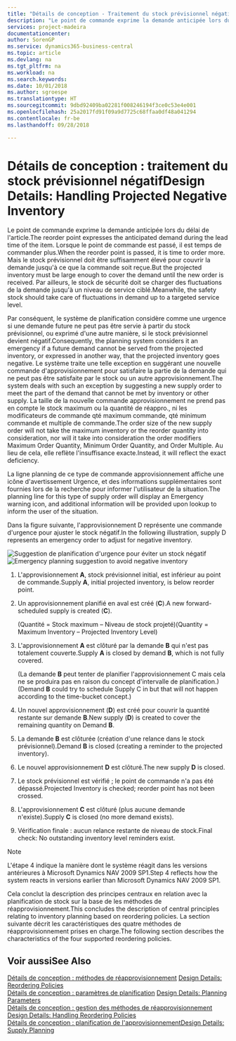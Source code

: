 ```yaml
---
title: "Détails de conception - Traitement du stock prévisionnel négatif | Microsoft Docs"
description: "Le point de commande exprime la demande anticipée lors du délai de l'article. Lorsque le point de commande est passé, il est temps de commander plus. Mais le stock prévisionnel doit être suffisamment élevé pour couvrir la demande jusqu'à ce que la commande soit reçue. Par ailleurs, le stock de sécurité doit se charger des fluctuations de la demande jusqu'à un niveau de service ciblé."
services: project-madeira
documentationcenter: 
author: SorenGP
ms.service: dynamics365-business-central
ms.topic: article
ms.devlang: na
ms.tgt_pltfrm: na
ms.workload: na
ms.search.keywords: 
ms.date: 10/01/2018
ms.author: sgroespe
ms.translationtype: HT
ms.sourcegitcommit: 9dbd92409ba02281f008246194f3ce0c53e4e001
ms.openlocfilehash: 25a2017fd91f09a9d7725c68ffaa0df48a041294
ms.contentlocale: fr-be
ms.lasthandoff: 09/28/2018

---
```

# <a name="design-details-handling-projected-negative-inventory"></a><span data-ttu-id="d24f2-106">Détails de conception : traitement du stock prévisionnel négatif</span><span class="sxs-lookup"><span data-stu-id="d24f2-106">Design Details: Handling Projected Negative Inventory</span></span>
<span data-ttu-id="d24f2-107">Le point de commande exprime la demande anticipée lors du délai de l'article.</span><span class="sxs-lookup"><span data-stu-id="d24f2-107">The reorder point expresses the anticipated demand during the lead time of the item.</span></span> <span data-ttu-id="d24f2-108">Lorsque le point de commande est passé, il est temps de commander plus.</span><span class="sxs-lookup"><span data-stu-id="d24f2-108">When the reorder point is passed, it is time to order more.</span></span> <span data-ttu-id="d24f2-109">Mais le stock prévisionnel doit être suffisamment élevé pour couvrir la demande jusqu'à ce que la commande soit reçue.</span><span class="sxs-lookup"><span data-stu-id="d24f2-109">But the projected inventory must be large enough to cover the demand until the new order is received.</span></span> <span data-ttu-id="d24f2-110">Par ailleurs, le stock de sécurité doit se charger des fluctuations de la demande jusqu'à un niveau de service ciblé.</span><span class="sxs-lookup"><span data-stu-id="d24f2-110">Meanwhile, the safety stock should take care of fluctuations in demand up to a targeted service level.</span></span>  

 <span data-ttu-id="d24f2-111">Par conséquent, le système de planification considère comme une urgence si une demande future ne peut pas être servie à partir du stock prévisionnel, ou exprimé d'une autre manière, si le stock prévisionnel devient négatif.</span><span class="sxs-lookup"><span data-stu-id="d24f2-111">Consequently, the planning system considers it an emergency if a future demand cannot be served from the projected inventory, or expressed in another way, that the projected inventory goes negative.</span></span> <span data-ttu-id="d24f2-112">Le système traite une telle exception en suggérant une nouvelle commande d'approvisionnement pour satisfaire la partie de la demande qui ne peut pas être satisfaite par le stock ou un autre approvisionnement.</span><span class="sxs-lookup"><span data-stu-id="d24f2-112">The system deals with such an exception by suggesting a new supply order to meet the part of the demand that cannot be met by inventory or other supply.</span></span> <span data-ttu-id="d24f2-113">La taille de la nouvelle commande approvisionnement ne prend pas en compte le stock maximum ou la quantité de réappro., ni les modificateurs de commande qté maximum commande, qté minimum commande et multiple de commande.</span><span class="sxs-lookup"><span data-stu-id="d24f2-113">The order size of the new supply order will not take the maximum inventory or the reorder quantity into consideration, nor will it take into consideration the order modifiers Maximum Order Quantity, Minimum Order Quantity, and Order Multiple.</span></span> <span data-ttu-id="d24f2-114">Au lieu de cela, elle reflète l'insuffisance exacte.</span><span class="sxs-lookup"><span data-stu-id="d24f2-114">Instead, it will reflect the exact deficiency.</span></span>  

 <span data-ttu-id="d24f2-115">La ligne planning de ce type de commande approvisionnement affiche une icône d'avertissement Urgence, et des informations supplémentaires sont fournies lors de la recherche pour informer l'utilisateur de la situation.</span><span class="sxs-lookup"><span data-stu-id="d24f2-115">The planning line for this type of supply order will display an Emergency warning icon, and additional information will be provided upon lookup to inform the user of the situation.</span></span>  

 <span data-ttu-id="d24f2-116">Dans la figure suivante, l'approvisionnement D représente une commande d'urgence pour ajuster le stock négatif.</span><span class="sxs-lookup"><span data-stu-id="d24f2-116">In the following illustration, supply D represents an emergency order to adjust for negative inventory.</span></span>  

 <span data-ttu-id="d24f2-117">![Suggestion de planification d'urgence pour éviter un stock négatif](media/nav_app_supply_planning_2_negative_inventory.png "Suggestion de planification d'urgence pour éviter un stock négatif")</span><span class="sxs-lookup"><span data-stu-id="d24f2-117">![Emergency planning suggestion to avoid negative inventory](media/nav_app_supply_planning_2_negative_inventory.png "Emergency planning suggestion to avoid negative inventory")</span></span>  

1.  <span data-ttu-id="d24f2-118">L'approvisionnement **A**, stock prévisionnel initial, est inférieur au point de commande.</span><span class="sxs-lookup"><span data-stu-id="d24f2-118">Supply **A**, initial projected inventory, is below reorder point.</span></span>  
2.  <span data-ttu-id="d24f2-119">Un approvisionnement planifié en aval est créé (**C**).</span><span class="sxs-lookup"><span data-stu-id="d24f2-119">A new forward-scheduled supply is created (**C**).</span></span>  

     <span data-ttu-id="d24f2-120">(Quantité = Stock maximum – Niveau de stock projeté)</span><span class="sxs-lookup"><span data-stu-id="d24f2-120">(Quantity = Maximum Inventory – Projected Inventory Level)</span></span>  
3.  <span data-ttu-id="d24f2-121">L'approvisionnement **A** est clôturé par la demande **B** qui n'est pas totalement couverte.</span><span class="sxs-lookup"><span data-stu-id="d24f2-121">Supply **A** is closed by demand **B**, which is not fully covered.</span></span>  

     <span data-ttu-id="d24f2-122">(La demande **B** peut tenter de planifier l'approvisionnement C mais cela ne se produira pas en raison du concept d'intervalle de planification.)</span><span class="sxs-lookup"><span data-stu-id="d24f2-122">(Demand **B** could try to schedule Supply C in but that will not happen according to the time-bucket concept.)</span></span>  
4.  <span data-ttu-id="d24f2-123">Un nouvel approvisionnement (**D**) est créé pour couvrir la quantité restante sur demande **B**.</span><span class="sxs-lookup"><span data-stu-id="d24f2-123">New supply (**D**) is created to cover the remaining quantity on Demand **B**.</span></span>  
5.  <span data-ttu-id="d24f2-124">La demande **B** est clôturée (création d'une relance dans le stock prévisionnel).</span><span class="sxs-lookup"><span data-stu-id="d24f2-124">Demand **B** is closed (creating a reminder to the projected inventory).</span></span>  
6.  <span data-ttu-id="d24f2-125">Le nouvel approvisionnement **D** est clôturé.</span><span class="sxs-lookup"><span data-stu-id="d24f2-125">The new supply **D** is closed.</span></span>  
7.  <span data-ttu-id="d24f2-126">Le stock prévisionnel est vérifié ; le point de commande n'a pas été dépassé.</span><span class="sxs-lookup"><span data-stu-id="d24f2-126">Projected Inventory is checked; reorder point has not been crossed.</span></span>  
8.  <span data-ttu-id="d24f2-127">L'approvisionnement **C** est clôturé (plus aucune demande n'existe).</span><span class="sxs-lookup"><span data-stu-id="d24f2-127">Supply **C** is closed (no more demand exists).</span></span>  
9. <span data-ttu-id="d24f2-128">Vérification finale : aucun relance restante de niveau de stock.</span><span class="sxs-lookup"><span data-stu-id="d24f2-128">Final check: No outstanding inventory level reminders exist.</span></span>  

> [!NOTE]  
>  <span data-ttu-id="d24f2-129">L'étape 4 indique la manière dont le système réagit dans les versions antérieures à Microsoft Dynamics NAV 2009 SP1.</span><span class="sxs-lookup"><span data-stu-id="d24f2-129">Step 4 reflects how the system reacts in versions earlier than Microsoft Dynamics NAV 2009 SP1.</span></span>  

 <span data-ttu-id="d24f2-130">Cela conclut la description des principes centraux en relation avec la planification de stock sur la base de les méthodes de réapprovisionnement.</span><span class="sxs-lookup"><span data-stu-id="d24f2-130">This concludes the description of central principles relating to inventory planning based on reordering policies.</span></span> <span data-ttu-id="d24f2-131">La section suivante décrit les caractéristiques des quatre méthodes de réapprovisionnement prises en charge.</span><span class="sxs-lookup"><span data-stu-id="d24f2-131">The following section describes the characteristics of the four supported reordering policies.</span></span>  

## <a name="see-also"></a><span data-ttu-id="d24f2-132">Voir aussi</span><span class="sxs-lookup"><span data-stu-id="d24f2-132">See Also</span></span>  
 <span data-ttu-id="d24f2-133">[Détails de conception : méthodes de réapprovisionnement](design-details-reordering-policies.md) </span><span class="sxs-lookup"><span data-stu-id="d24f2-133">[Design Details: Reordering Policies](design-details-reordering-policies.md) </span></span>  
 <span data-ttu-id="d24f2-134">[Détails de conception : paramètres de planification](design-details-planning-parameters.md) </span><span class="sxs-lookup"><span data-stu-id="d24f2-134">[Design Details: Planning Parameters](design-details-planning-parameters.md) </span></span>  
 <span data-ttu-id="d24f2-135">[Détails de conception : gestion des méthodes de réapprovisionnement](design-details-handling-reordering-policies.md) </span><span class="sxs-lookup"><span data-stu-id="d24f2-135">[Design Details: Handling Reordering Policies](design-details-handling-reordering-policies.md) </span></span>  
 [<span data-ttu-id="d24f2-136">Détails de conception : planification de l'approvisionnement</span><span class="sxs-lookup"><span data-stu-id="d24f2-136">Design Details: Supply Planning</span></span>](design-details-supply-planning.md)

